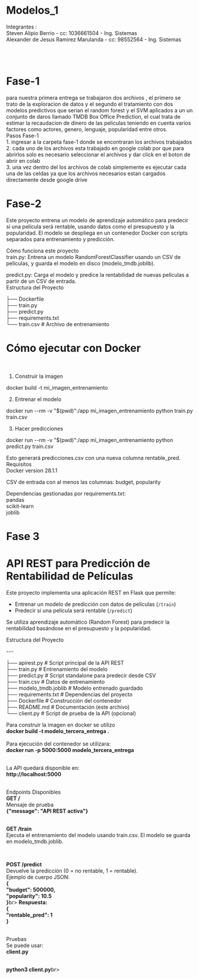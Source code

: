 # Modelos_1

Integrantes :<br>
Steven Alipio Berrio - cc: 1036661504 - Ing. Sistemas<br>
Alexander de Jesus Ramirez Marulanda - cc: 98552564 - Ing. Sistemas

<br>
<br>
<h1>Fase-1</h1>
para nuestra primera entrega se trabajaron dos archivos , el primero se trato de la exploracion de datos y el segundo el tratamiento con dos modelos predictivos 
que serian el random forest y el SVM aplicados a un un conjunto de daros llamado TMDB Box Office Prediction, el cual trata de estimar la recaudacion de dinero de las peliculas teniendo en cuenta varios factores como actores, genero, lenguaje, popularidad entre otros.
<br>
Pasos Fase-1 <br>
1. ingresar a la carpeta fase-1 donde se encontraran los archivos trabajados <br>
2. cada uno de los archivos esta trabajado en google colab por que para abrirlos solo es necesario seleccionar el archivos y dar click en el boton de abrir en colab <br>
3. una vez dentro del los archivos de colab simplemente es ejecutar cada una de las celdas ya que los archivos necesarios estan cargados directamente desde google drive <br>


<h1>Fase-2</h1>
Este proyecto entrena un modelo de aprendizaje automático para predecir si una película será rentable, usando datos como el presupuesto y la popularidad. El modelo se despliega en un contenedor Docker con scripts separados para entrenamiento y predicción. <br>

Cómo funciona este proyecto <br>
train.py: Entrena un modelo RandomForestClassifier usando un CSV de películas, y guarda el modelo en disco (modelo_tmdb.joblib).<br>


predict.py: Carga el modelo y predice la rentabilidad de nuevas películas a partir de un CSV de entrada.<br>
Estructura del Proyecto <br>

├── Dockerfile <br>
├── train.py <br>
├── predict.py  <br>
├── requirements.txt <br>
└── train.csv    	# Archivo de entrenamiento

<h1> Cómo ejecutar con Docker </h1><br>

1. Construir la imagen<br>

docker build -t mi_imagen_entrenamiento<br>

2. Entrenar el modelo <br>

docker run --rm -v "$(pwd)":/app mi_imagen_entrenamiento python train.py train.csv <br>

3. Hacer predicciones<br>

docker run --rm -v "$(pwd)":/app mi_imagen_entrenamiento python predict.py train.csv <br>

Esto generará predicciones.csv con una nueva columna rentable_pred. <br>
Requisitos <br>
Docker  version 28.1.1 <br>


CSV de entrada con al menos las columnas: budget, popularity <br>


Dependencias gestionadas por requirements.txt: <br>
 pandas <br>
 scikit-learn <br>
 joblib <br>


<h1>Fase 3</h1>

# API REST para Predicción de Rentabilidad de Películas<br>


Este proyecto implementa una aplicación REST en Flask que permite:<br>

- Entrenar un modelo de predicción con datos de películas (`/train`)<br>
- Predecir si una película será rentable (`/predict`)<br>

Se utiliza aprendizaje automático (Random Forest) para predecir la rentabilidad basándose en el presupuesto y la popularidad.<br>

Estructura del Proyecto<br>

---<br>




 ├── apirest.py     # Script principal de la API REST<br>
 ├── train.py       # Entrenamiento del modelo<br>
 ├── predict.py     # Script standalone para predecir desde CSV<br>
 ├── train.csv      # Datos de entrenamiento<br>
 ├── modelo_tmdb.joblib     # Modelo entrenado guardado<br>
 ├── requirements.txt       # Dependencias del proyecto<br>
 ├── Dockerfile             # Construcción del contenedor<br>
 ├── README.md              # Documentación (este archivo)<br>
 └── client.py              # Script de prueba de la API (opcional)<br>



Para construir la imagen en docker se utilizo <br>
   <b>docker build -t modelo_tercera_entrega . </b><br>
<br>
Para ejecución del contenedor se utilizara:<br>
  <b>docker run -p 5000:5000 modelo_tercera_entrega </b><br>
<br>

La API quedará disponible en:<br>
  <b>http://localhost:5000 </b><br>

<br>
Endpoints Disponibles<br>
  <b>GET /</b><br>
  Mensaje de prueba<br>
  <b>{"message": "API REST activa"}</b><br>

<br>

<b>GET /train</b><br>
Ejecuta el entrenamiento del modelo usando train.csv. El modelo se guarda en modelo_tmdb.joblib.<br>

<br>

<b>POST /predict</b><br>
Devuelve la predicción (0 = no rentable, 1 = rentable).<br>
Ejemplo de cuerpo JSON:<br>
 <b>{</b><br>
  <b> "budget": 500000,</b><br>
  <b> "popularity": 10.5</b><br>
 <b>}</b>br>
 <b>Respuesta:</b><br>
<b> {</b><br>
  <b> "rentable_pred": 1</b><br>
 <b>}</b><br>

<br>
Pruebas<br>
Se puede usar:<br>
 <b>client.py</b><br>
<br>

 <b>python3 client.py</b>br>





